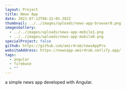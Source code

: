 ```yaml
---
layout: Project
title: News App
date: 2021-07-12T08:32:03.392Z
thumbnail: ../../images/uploads/news-app-browser0.png
imagesGallery:
  - ../../images/uploads/news-app-mobile1.png
  - ../../images/uploads/news-app-mobile0.png
specialProject: false
github: https://github.com/amir4rab/newsAppPro
websiteAddress: https://newsapp-amir4rab.netlify.app/
tags:
  - angular
  - firebase
  - ""
---
```

a simple news app developed with Angular.